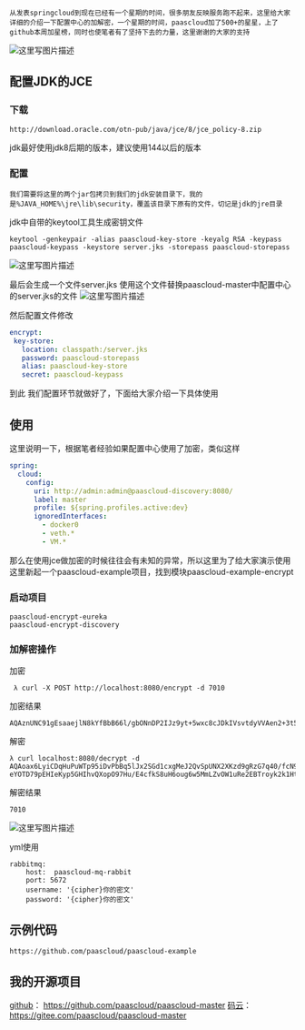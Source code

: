```
从发表springcloud到现在已经有一个星期的时间，很多朋友反映服务跑不起来，这里给大家详细的介绍一下配置中心的加解密，一个星期的时间，paascloud加了500+的星星，上了github本周加星榜，同时也使笔者有了坚持下去的力量，这里谢谢的大家的支持
```
![这里写图片描述](http://img.paascloud.net/paascloud/doc/github_20180325225716.png)

## 配置JDK的JCE

### 下载

```
http://download.oracle.com/otn-pub/java/jce/8/jce_policy-8.zip
```
jdk最好使用jdk8后期的版本，建议使用144以后的版本

### 配置

```
我们需要将这里的两个jar包拷贝到我们的jdk安装目录下，我的是%JAVA_HOME%\jre\lib\security，覆盖该目录下原有的文件，切记是jdk的jre目录
```

jdk中自带的keytool工具生成密钥文件

```
keytool -genkeypair -alias paascloud-key-store -keyalg RSA -keypass paascloud-keypass -keystore server.jks -storepass paascloud-storepass
```

![这里写图片描述](http://img.paascloud.net/paascloud/doc/jce_20180325140421.png)

最后会生成一个文件server.jks 使用这个文件替换paascloud-master中配置中心的server.jks的文件
![这里写图片描述](http://img.paascloud.net/paascloud/doc/jec_20180325140532.png)

然后配置文件修改

```yml
encrypt:
 key-store:
   location: classpath:/server.jks
   password: paascloud-storepass
   alias: paascloud-key-store
   secret: paascloud-keypass
```
到此 我们配置环节就做好了，下面给大家介绍一下具体使用
## 使用

这里说明一下，根据笔者经验如果配置中心使用了加密，类似这样

```yml
spring:
  cloud:
    config:
      uri: http://admin:admin@paascloud-discovery:8080/
      label: master
      profile: ${spring.profiles.active:dev}
      ignoredInterfaces:
        - docker0
        - veth.*
        - VM.*
```
那么在使用jce做加密的时候往往会有未知的异常，所以这里为了给大家演示使用这里新起一个paascloud-example项目，找到模块paascloud-example-encrypt

### 启动项目

```
paascloud-encrypt-eureka
paascloud-encrypt-discovery
```

### 加解密操作
加密

```
 λ curl -X POST http://localhost:8080/encrypt -d 7010
```
加密结果
```
AQAznUNC91gEsaaejlN8kYfBbB66l/gbONnDP2IJz9yt+5wxc8cJDkIVsvtdyVVAen2+3t5iVe4IhhQB2PWr5vARdHi1CkeufFIwKVXESXzONwpbO4kh1+WhDuD/dfHKYZWKlrucUTbT1tNyxKBHaoopIDPkKKfyqLWMnhap9YKygMyp40pEEWMmG86Fb05gn8E5mq0cSpW9vVuybHTlh701k4/Zq8soRwqX8kXc5+oH05DIoTReKTByuK82MnMF9+a+MGf/qKZgChAgWTHQVuz2yMhWySvbWEKkNjNJ3r3LdWJG844Ka0dYKSTMEGdOw4ls+p0TLw5mdMPuJDd/uuduBE+mdf7BF+EAGfyCjzF3heEqVrXUnU8kVTUnFUf4QvM=
```
解密

```
λ curl localhost:8080/decrypt -d AQAoax6LyiCDqHuPuWTp95iDvPbBq5lJx2SGd1cxgMeJ2QvSpUNX2XKzd9gRzG7q40/fcN9K6wmTWzlQKLhHsuTn eYOTD79pEHIeKyp5GHIhvQXopO97Hu/E4cfkS8uH6oug6w5MmLZvOW1uRe2EBTroyk2k1HtrTOv9z0FPDxXhEe+5QcyAR/ArKwsZ4axPDXjv4pFEg6R9h/H4xG0hQJ9MPhDDzn1+Swmnerjnjfel6oSQ9vDC6WG9HwT527hIG74IWXIKd/JPqCE5XvcTilf9P3prcanDT2peKdatdlYGruXBva7pZmUUuov4TiKs4Yrqzl7JAO/4GtQhm16kuAbTBbevkv4HwVlPLeMgXy/EoSC9VHTDn635qiBObg3Cgis=
```
解密结果
```
7010
```

![这里写图片描述](http://img.paascloud.net/paascloud/doc/jce_20180325153913.png)

yml使用

```
rabbitmq:
    host:  paascloud-mq-rabbit
    port: 5672
    username: '{cipher}你的密文'
    password: '{cipher}你的密文'
```

## 示例代码

```
https://github.com/paascloud/paascloud-example
```


## 我的开源项目
[github](https://github.com/paascloud/paascloud-master)： https://github.com/paascloud/paascloud-master
[码云](https://gitee.com/paascloud/paascloud-master)：https://gitee.com/paascloud/paascloud-master